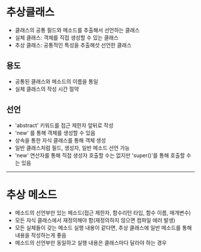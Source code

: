 # 추상클래스
- 클래스의 공통 필드와 메소드를 추출해서 선언하는 클래스
- 실체 클래스: 객체를 직접 생성할 수 있는 클래스
- 추상 클래스: 공통적인 특성을 추출해섯 선언한 클래스

## 용도
- 공통된 클래스와 메소드의 이름을 통일
- 실체 클래스의 작성 시간 절약

## 선언
- 'abstract' 키워드를 접근 제한자 앞뒤로 작성
- 'new' 를 통해 객체를 생성할 수 있음
- 상속을 통한 자식 클래스를 통해 객체 생성
- 일반 클래스처럼 필드, 생성자, 일반 메소드 선언 가능
- 'new' 연산자를 통해 직접 생성자 호출할 수는 없지만 'super()'를 통해 호출할 수는 있음

---

# 추상 메소드
- 메소드의 선언부만 있는 메소드(접근 제한자, 함수리턴 타입, 함수 이름, 매개변수)
- 모든 자식 클래스에서 재정의해야 함(재정의하지 않으면 컴파일 에러 발생)
- 모든 실체들이 갖는 메소드 실행 내용이 같다면, 추상 클래스에 일반 메소드를 통해 내용을 작성하는게 좋음
- 메소드의 선언부만 동일하고 실행 내용은 클래스마다 달라야 하는 경우 
